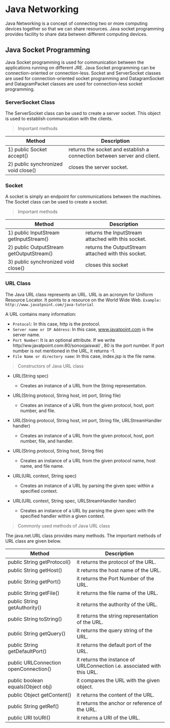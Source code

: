 # Java Networking

Java Networking is a concept of connecting two or more computing devices together so that we can share resources.
Java socket programming provides facility to share data between different computing devices.

## Java Socket Programming

Java Socket programming is used for communication between the applications running on different JRE.
Java Socket programming can be connection-oriented or connection-less.
Socket and ServerSocket classes are used for connection-oriented socket programming and DatagramSocket and DatagramPacket classes are used for connection-less socket programming.

### ServerSocket Class

The ServerSocket class can be used to create a server socket. This object is used to establish communication with the clients.

>Important methods

|Method	 | Description |
|--------|-------------|
|1) public Socket accept() | returns the socket and establish a connection between server and client. |
|2) public synchronized void close() |	closes the server socket. |

### Socket 

A socket is simply an endpoint for communications between the machines. The Socket class can be used to create a socket.

>Important methods

| Method	| Description |
|-----------|-------------|
|1) public InputStream getInputStream() |	returns the InputStream attached with this socket. |
|2) public OutputStream getOutputStream() |	returns the OutputStream attached with this socket. |
|3) public synchronized void close() |	closes this socket |

### URL Class

The Java URL class represents an URL. URL is an acronym for Uniform Resource Locator. It points to a resource on the World Wide Web.
`Example: http://www.javatpoint.com/java-tutorial`

A URL contains many information:

- `Protocol`: In this case, http is the protocol.
- `Server name or IP Address`: In this case, www.javatpoint.com is the server name.
- `Port Number`: It is an optional attribute. If we write http//ww.javatpoint.com:80/sonoojaiswal/ , 80 is the port number. If port number is not mentioned in the URL, it returns -1.
- `File Name or directory name`: In this case, index.jsp is the file name.

>Constructors of Java URL class

- URL(String spec)
	- Creates an instance of a URL from the String representation.

- URL(String protocol, String host, int port, String file)
	- Creates an instance of a URL from the given protocol, host, port number, and file.

- URL(String protocol, String host, int port, String file, URLStreamHandler handler)
	- Creates an instance of a URL from the given protocol, host, port number, file, and handler.

- URL(String protocol, String host, String file)
	- Creates an instance of a URL from the given protocol name, host name, and file name.

- URL(URL context, String spec)
	- Creates an instance of a URL by parsing the given spec within a specified context.

- URL(URL context, String spec, URLStreamHandler handler)
	- Creates an instance of a URL by parsing the given spec with the specified handler within a given context.

>Commonly used methods of Java URL class

The java.net.URL class provides many methods. The important methods of URL class are given below.

| Method |	Description |
|--------|--------------|
|public String getProtocol()	| it returns the protocol of the URL. |
|public String getHost() |	it returns the host name of the URL. |
|public String getPort() |	it returns the Port Number of the URL. |
|public String getFile() |	it returns the file name of the URL. |
|public String getAuthority() |	it returns the authority of the URL. |
|public String toString() |	it returns the string representation of the URL. |
|public String getQuery() |	it returns the query string of the URL. |
|public String getDefaultPort() |	it returns the default port of the URL. |
|public URLConnection openConnection() |	it returns the instance of URLConnection i.e. associated with this URL. |
|public boolean equals(Object obj) |	it compares the URL with the given object. |
|public Object getContent() |	it returns the content of the URL. |
|public String getRef() |	it returns the anchor or reference of the URL. |
|public URI toURI() |	it returns a URI of the URL. |
